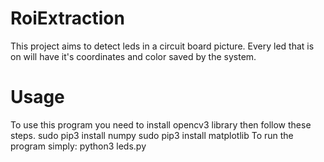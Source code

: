 # RoiExtraction
This project aims to detect leds in a circuit board picture. Every led that is on will have it's coordinates and color saved by the system.

# Usage
To use this program you need to install opencv3 library then follow these steps.
sudo pip3 install numpy
sudo pip3 install matplotlib
To run the program simply: python3 leds.py
